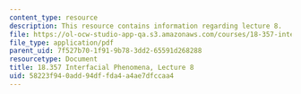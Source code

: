 ```yaml
---
content_type: resource
description: This resource contains information regarding lecture 8.
file: https://ol-ocw-studio-app-qa.s3.amazonaws.com/courses/18-357-interfacial-phenomena-fall-2010/58223f940add94dffda4a4ae7dfccaa4_MIT18_357F10_Lecture8.pdf
file_type: application/pdf
parent_uid: 7f527b70-1f91-9b78-3dd2-65591d268288
resourcetype: Document
title: 18.357 Interfacial Phenomena, Lecture 8
uid: 58223f94-0add-94df-fda4-a4ae7dfccaa4
---
```

